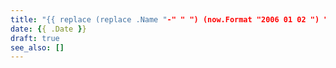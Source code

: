 ```yaml
---
title: "{{ replace (replace .Name "-" " ") (now.Format "2006 01 02 ") "" | title }}"
date: {{ .Date }}
draft: true
see_also: []
---
```


